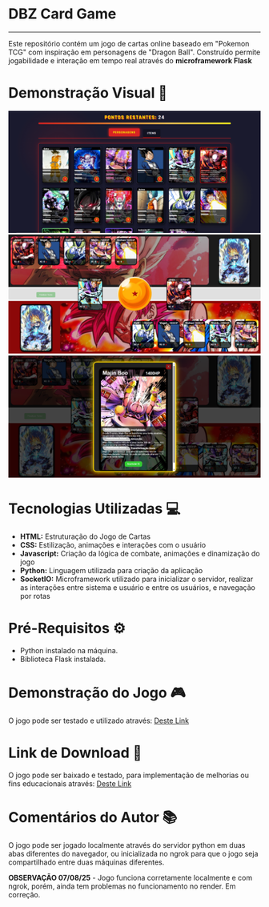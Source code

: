 # DBZ Card Game
---
Este repositório contém um jogo de cartas online baseado em "Pokemon TCG" com inspiração em personagens de "Dragon Ball". Construído permite jogabilidade e interação em tempo real através do **microframework Flask**

# Demonstração Visual 🔎
![seleção](static/assets/selecao.png)
![jogabilidade](static/assets/jogo.png)
![carta](static/assets/carta.png)

# Tecnologias Utilizadas 💻
- **HTML:** Estruturação do Jogo de Cartas
- **CSS:** Estilização, animações e interações com o usuário
- **Javascript:** Criação da lógica de combate, animações e dinamização do jogo
- **Python:** Linguagem utilizada para criação da aplicação
- **SocketIO:** Microframework utilizado para inicializar o servidor, realizar as interações entre sistema e usuário e entre os usuários, e navegação por rotas

# Pré-Requisitos ⚙ 
- Python instalado na máquina.
- Biblioteca Flask instalada.

# Demonstração do Jogo 🎮
O jogo pode ser testado e utilizado através: [Deste Link](https://dbz-card-game.onrender.com)

# Link de Download 💾
O jogo pode ser baixado e testado, para implementação de melhorias ou fins educacionais através: [Deste Link](https://downgit.github.io/#/home?url=https://github.com/carlossant77/dbz-card-game)

# Comentários do Autor 📚
O jogo pode ser jogado localmente através do servidor python em duas abas diferentes do navegador, ou inicializada no ngrok para que o jogo seja compartilhado entre duas máquinas diferentes.

**OBSERVAÇÃO 07/08/25** - Jogo funciona corretamente localmente e com ngrok, porém, ainda tem problemas no funcionamento no render. Em correção.
